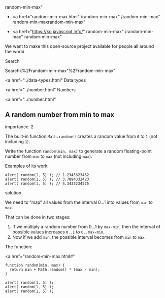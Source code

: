 random-min-max"

- <a href="random-min-max.html"
  /random-min-max"
  /random-min-max"
  random-min-maxrandom-min-max"

<!-- -->

- <a href="https://ko.javascript.info/"
  random-min-max"
  /random-min-max"
  random-min-max"

We want to make this open-source project available for people all around the world.

Search

Searchk%2Frandom-min-max"%2Frandom-min-max" </a>

<a href="../data-types.html" Data types</span></a>

<a href="../number.html" Numbers</span></a>

<a href="../number.html"

## A random number from min to max

<span class="task__importance" title="How important is the task, from 1 to 5">importance: 2</span>

The built-in function `Math.random()` creates a random value from `0` to `1` (not including `1`).

Write the function `random(min, max)` to generate a random floating-point number from `min` to `max` (not including `max`).

Examples of its work:

    alert( random(1, 5) ); // 1.2345623452
    alert( random(1, 5) ); // 3.7894332423
    alert( random(1, 5) ); // 4.3435234525

solution

We need to “map” all values from the interval 0…1 into values from `min` to `max`.

That can be done in two stages:

1.  If we multiply a random number from 0…1 by `max-min`, then the interval of possible values increases `0..1` to `0..max-min`.
2.  Now if we add `min`, the possible interval becomes from `min` to `max`.

The function:

<a href="random-min-max.html#"
<a href="random-min-max.html#" class="toolbar__button toolbar__button_edit" title="open in sandbox"></a>

    function random(min, max) {
      return min + Math.random() * (max - min);
    }

    alert( random(1, 5) );
    alert( random(1, 5) );
    alert( random(1, 5) );
